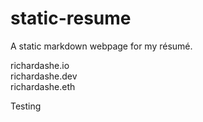 # static-resume
A static markdown webpage for my résumé.  
  
richardashe.io  
richardashe.dev  
richardashe.eth  
  
Testing 